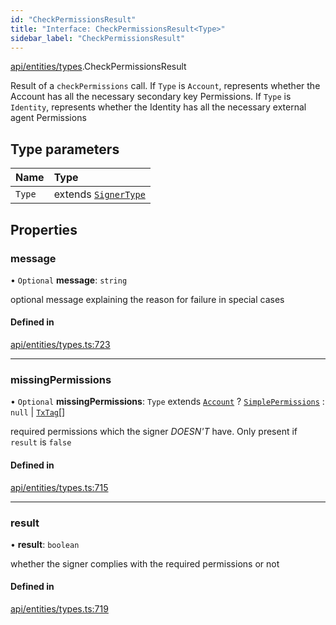 ```yaml
---
id: "CheckPermissionsResult"
title: "Interface: CheckPermissionsResult<Type>"
sidebar_label: "CheckPermissionsResult"
---
```


[api/entities/types](../../../../../modules/API/Entities/Types/Types.md).CheckPermissionsResult

Result of a `checkPermissions` call. If `Type` is `Account`, represents whether the Account
  has all the necessary secondary key Permissions. If `Type` is `Identity`, represents whether the
  Identity has all the necessary external agent Permissions

## Type parameters

| Name | Type |
| :------ | :------ |
| `Type` | extends [`SignerType`](../../../../../enums/API/Entities/Types/SignerType/SignerType.md) |

## Properties

### message

• `Optional` **message**: `string`

optional message explaining the reason for failure in special cases

#### Defined in

[api/entities/types.ts:723](https://github.com/PolymeshAssociation/polymesh-sdk/blob/88db4a911/src/api/entities/types.ts#L723)

___

### missingPermissions

• `Optional` **missingPermissions**: `Type` extends [`Account`](../../../../../enums/API/Entities/Types/SignerType/SignerType.md#account) ? [`SimplePermissions`](../SimplePermissions/SimplePermissions.md) : ``null`` \| [`TxTag`](../../../../../modules/Generated/Types/Types.md#txtag)[]

required permissions which the signer *DOESN'T* have. Only present if `result` is `false`

#### Defined in

[api/entities/types.ts:715](https://github.com/PolymeshAssociation/polymesh-sdk/blob/88db4a911/src/api/entities/types.ts#L715)

___

### result

• **result**: `boolean`

whether the signer complies with the required permissions or not

#### Defined in

[api/entities/types.ts:719](https://github.com/PolymeshAssociation/polymesh-sdk/blob/88db4a911/src/api/entities/types.ts#L719)
